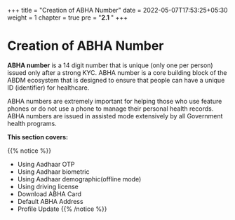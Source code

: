 +++
title = "Creation of ABHA Number"
date = 2022-05-07T17:53:25+05:30
weight = 1
chapter = true
pre = "<b>2.1 </b>"
+++

# Creation of ABHA Number

**ABHA number** is a 14 digit number that is unique (only one per person) issued only after a strong KYC. ABHA number is a core building block of the ABDM ecosystem that is designed to ensure that people can have a unique ID (identifier) for healthcare.

ABHA numbers are extremely important for helping those who use feature phones or do not use a phone to manage their personal health records. ABHA numbers are issued in assisted mode extensively by all Government health programs.

**This section covers:**

{{% notice %}}
- Using Aadhaar OTP
- Using Aadhaar biometric
- Using Aadhaar demographic(offline mode)
- Using driving license
- Download ABHA Card
- Default ABHA Address
- Profile Update
{{% /notice %}}
